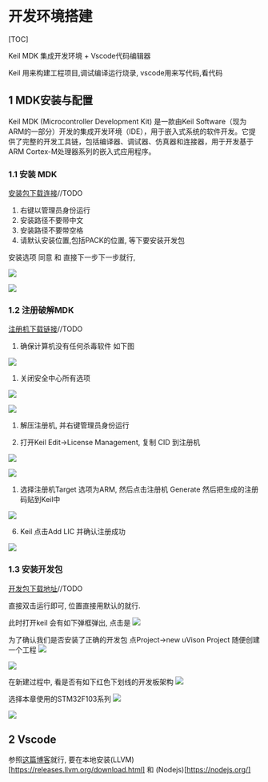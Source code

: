 # 开发环境搭建

[TOC]

Keil MDK 集成开发环境 + Vscode代码编辑器

Keil 用来构建工程项目,调试编译运行烧录, vscode用来写代码,看代码

## 1 MDK安装与配置

Keil MDK (Microcontroller Development Kit) 是一款由Keil Software（现为ARM的一部分）开发的集成开发环境（IDE），用于嵌入式系统的软件开发。它提供了完整的开发工具链，包括编译器、调试器、仿真器和连接器，用于开发基于ARM Cortex-M处理器系列的嵌入式应用程序。

### 1.1 安装 MDK

[安装包下载连接](www.baidu.com)//TODO

1. 右键以管理员身份运行
2. 安装路径不要带中文
3. 安装路径不要带空格
4. 请默认安装位置,包括PACK的位置, 等下要安装开发包

安装选项 同意 和 直接下一步下一步就行, 

![](https://pic2.imgdb.cn/item/64637c6f0d2dde57770fbde5.jpg)

![](https://pic2.imgdb.cn/item/64637c2e0d2dde57770f7258.jpg)


### 1.2 注册破解MDK
[注册机下载链接](www.baidu.com)//TODO

1. 确保计算机没有任何杀毒软件 如下图

![](https://pic2.imgdb.cn/item/64637d0f0d2dde5777109fc1.jpg)

1. 关闭安全中心所有选项
    
![](https://pic2.imgdb.cn/item/64637d410d2dde577710d9db.jpg)

![](https://pic2.imgdb.cn/item/64637d410d2dde577710d9db.jpg)

1. 解压注册机, 并右键管理员身份运行


4. 打开Keil Edit->License Management, 复制 CID 到注册机
    
![](https://pic2.imgdb.cn/item/64637e1d0d2dde577711fada.jpg)

![](https://pic2.imgdb.cn/item/64637e720d2dde57771292fc.jpg)

1. 选择注册机Target 选项为ARM, 然后点击注册机 Generate 然后把生成的注册码贴到Keil中

![](https://pic2.imgdb.cn/item/64637efa0d2dde5777139226.jpg)


6. Keil 点击Add LIC 并确认注册成功

![](https://pic2.imgdb.cn/item/64637f5c0d2dde5777142a65.jpg)


### 1.3 安装开发包

[开发包下载地址]()//TODO

直接双击运行即可, 位置直接用默认的就行. 

此时打开keil 会有如下弹框弹出, 点击是
![](https://pic2.imgdb.cn/item/6463b3b20d2dde57779983f4.jpg)

为了确认我们是否安装了正确的开发包
点Project->new uVison Project 随便创建一个工程
![](https://pic2.imgdb.cn/item/6463b46d0d2dde57779b2a75.jpg)

![](https://pic2.imgdb.cn/item/6463b4aa0d2dde57779bb3b6.jpg)

在新建过程中, 看是否有如下红色下划线的开发板架构
![](https://pic2.imgdb.cn/item/6463b4d40d2dde57779c17d6.jpg)

选择本章使用的STM32F103系列
![](https://pic2.imgdb.cn/item/6463b5060d2dde57779c8c8c.jpg)

![](https://pic2.imgdb.cn/item/6463b5530d2dde57779d3cbc.jpg)

## 2 Vscode

参照[这篇博客](https://blog.csdn.net/qq_40296855/article/details/114819808)就行, 要在本地安装(LLVM)[https://releases.llvm.org/download.html] 和 (Nodejs)[https://nodejs.org/]






